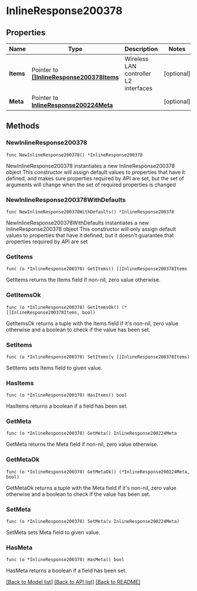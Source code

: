 # InlineResponse200378

## Properties

Name | Type | Description | Notes
------------ | ------------- | ------------- | -------------
**Items** | Pointer to [**[]InlineResponse200378Items**](InlineResponse200378Items.md) | Wireless LAN controller L2 interfaces | [optional] 
**Meta** | Pointer to [**InlineResponse200224Meta**](InlineResponse200224Meta.md) |  | [optional] 

## Methods

### NewInlineResponse200378

`func NewInlineResponse200378() *InlineResponse200378`

NewInlineResponse200378 instantiates a new InlineResponse200378 object
This constructor will assign default values to properties that have it defined,
and makes sure properties required by API are set, but the set of arguments
will change when the set of required properties is changed

### NewInlineResponse200378WithDefaults

`func NewInlineResponse200378WithDefaults() *InlineResponse200378`

NewInlineResponse200378WithDefaults instantiates a new InlineResponse200378 object
This constructor will only assign default values to properties that have it defined,
but it doesn't guarantee that properties required by API are set

### GetItems

`func (o *InlineResponse200378) GetItems() []InlineResponse200378Items`

GetItems returns the Items field if non-nil, zero value otherwise.

### GetItemsOk

`func (o *InlineResponse200378) GetItemsOk() (*[]InlineResponse200378Items, bool)`

GetItemsOk returns a tuple with the Items field if it's non-nil, zero value otherwise
and a boolean to check if the value has been set.

### SetItems

`func (o *InlineResponse200378) SetItems(v []InlineResponse200378Items)`

SetItems sets Items field to given value.

### HasItems

`func (o *InlineResponse200378) HasItems() bool`

HasItems returns a boolean if a field has been set.

### GetMeta

`func (o *InlineResponse200378) GetMeta() InlineResponse200224Meta`

GetMeta returns the Meta field if non-nil, zero value otherwise.

### GetMetaOk

`func (o *InlineResponse200378) GetMetaOk() (*InlineResponse200224Meta, bool)`

GetMetaOk returns a tuple with the Meta field if it's non-nil, zero value otherwise
and a boolean to check if the value has been set.

### SetMeta

`func (o *InlineResponse200378) SetMeta(v InlineResponse200224Meta)`

SetMeta sets Meta field to given value.

### HasMeta

`func (o *InlineResponse200378) HasMeta() bool`

HasMeta returns a boolean if a field has been set.


[[Back to Model list]](../README.md#documentation-for-models) [[Back to API list]](../README.md#documentation-for-api-endpoints) [[Back to README]](../README.md)


